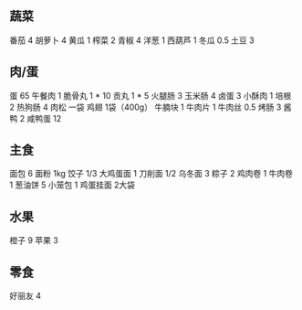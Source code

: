 ## 蔬菜

番茄 4
胡萝卜 4
黄瓜 1
榨菜 2
青椒 4
洋葱 1
西葫芦 1
冬瓜 0.5
土豆 3

## 肉/蛋

蛋 65
午餐肉 1
脆骨丸 1 * 10
贡丸 1 * 5
火腿肠 3
玉米肠 4
卤蛋 3
小酥肉 1
培根 2
热狗肠 4
肉松 一袋
鸡翅 1袋（400g）
牛腩块 1
牛肉片 1
牛肉丝 0.5
烤肠 3
酱鸭 2
咸鸭蛋 12

## 主食

面包 6
面粉 1kg
饺子 1/3
大鸡蛋面 1
刀削面 1/2
乌冬面 3
粽子 2
鸡肉卷 1
牛肉卷 1
葱油饼 5
小笼包 1
鸡蛋挂面 2大袋

## 水果

橙子 9
苹果 3

## 零食

好丽友 4